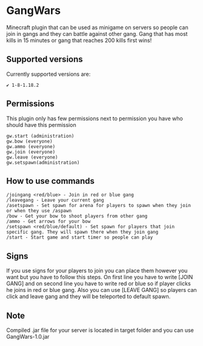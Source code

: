 # GangWars
Minecraft plugin that can be used as minigame on servers so people can join in gangs and they can battle against other gang. Gang that has most kills in 15 minutes or gang that reaches 200 kills first wins!


## Supported versions

Currently supported versions are:

```
✔️ 1-8-1.18.2
```

## Permissions

This plugin only has few permissions next to permission you have who should have this permission

```
gw.start (administration)
gw.bow (everyone)
gw.ammo (everyone)
gw.join (everyone)
gw.leave (everyone)
gw.setspawn(administration)
```

## How to use commands

```
/joingang <red/blue> - Join in red or blue gang
/leavegang - Leave your current gang
/asetspawn - Set spawn for arena for players to spawn when they join or when they use /aspawn
/bow - Get your bow to shoot players from other gang
/ammo - Get arrows for your bow
/setspawn <red/blue/default) - Set spawn for players that join specific gang. They will spawn there when they join gang
/start - Start game and start timer so people can play
```

## Signs 

If you use signs for your players to join you can place them however you want but you have to follow this steps. On first line you have to write [JOIN GANG] and on second line you have to write red or blue so if player clicks he joins in red or blue gang. Also you can use [LEAVE GANG] so players can click and leave gang and they will be teleported to default spawn.

## Note 

Compiled .jar file for your server is located in target folder and you can use GangWars-1.0.jar
